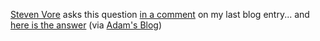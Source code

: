 [Steven Vore](http://steven.vorefamily.net/) asks this question [in a comment](http://blogs.duncanmackenzie.net/duncanma/archive/2006/01/04/3491.aspx#3511) on my last blog entry... and [here is the answer](http://spaces.msn.com/members/sanaz/Blog/cns!1pjMasE-oWf_4mTADbVaTnXg!893.entry) (via [Adam's Blog](http://www.adamkinney.com/note.aspx?id=93))